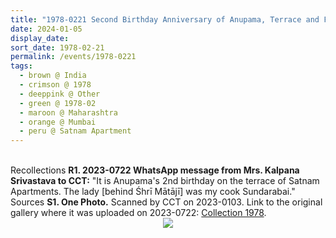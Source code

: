```yaml
---
title: "1978-0221 Second Birthday Anniversary of Anupama, Terrace and Flat of Mrs. Kalpana Srivastava, 161 Satnam Apartments, 93 Sadhu Vaswani Marg, Ganesh Murti Nagar, Cuffe Parade, Mumbai, Maharashtra, India"
date: 2024-01-05
display_date: 
sort_date: 1978-02-21
permalink: /events/1978-0221
tags:
  - brown @ India
  - crimson @ 1978
  - deeppink @ Other
  - green @ 1978-02
  - maroon @ Maharashtra  
  - orange @ Mumbai
  - peru @ Satnam Apartment
---
```


<br>

<wave-list>
  <list-title color="DarkSeaGreen" width="65">Recollections</list-title>
  <list-item color="BlanchedAlmond"  width="280"><b>R1. 2023-0722 WhatsApp message from Mrs. Kalpana Srivastava to CCT:</b> "It is Anupama's 2nd birthday on the terrace of Satnam Apartments. The lady [behind Śhrī Mātājī] was my cook Sundarabai." </list-item>
</wave-list>

<br>

<wave-list>
  <list-title color="DarkSeaGreen" width="40">Sources</list-title>
  <list-item color="BlanchedAlmond"  width="280"><b>S1. One Photo.</b> Scanned by CCT on 2023-0103. Link to the original gallery where it was uploaded on 2023-0722: <a href="https://eternalmoments.smugmug.com/Collections/Mrs-Kalpana-Srivastava-Collection/1978/">Collection 1978</a>.</list-item>
</wave-list>

<div style="text-align: center"><img src="https://pub-bcc3cbe9b1e94ba1ac28915f7a3900fa.r2.dev/1978-0221_Second_Birthday_Anniversary_of_Anupama_Terrace_and_Flat_of_Mrs._Kalpana_Srivastava_161_Satnam_Apartments_93_Sadhu_Vaswani_Marg_Ganesh_Murti_Nagar_Cuffe_Parade_Mumbai_Maharashtra_India_01_(Mrs._Kalpana_Srivastava_Collection).jpg" /></div>